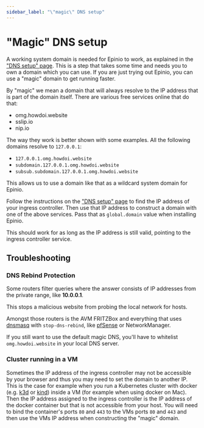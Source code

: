 ```yaml
---
sidebar_label: "\"magic\" DNS setup"
---
```


# "Magic" DNS setup

A working system domain is needed for Epinio to work, as explained in the ["DNS setup" page](./dns_setup.md).
This is a step that takes some time and needs you to own a domain which you can use. If you are just trying out
Epinio, you can use a "magic" domain to get running faster.

By "magic" we mean a domain that will always resolve to the IP address that is part of the domain itself. There are various free
services online that do that:

- omg.howdoi.website
- sslip.io
- nip.io

The way they work is better shown with some examples. All the following domains
resolve to `127.0.0.1`:

- `127.0.0.1.omg.howdoi.website`
- `subdomain.127.0.0.1.omg.howdoi.website`
- `subsub.subdomain.127.0.0.1.omg.howdoi.website`

This allows us to use a domain like that as a wildcard system domain for Epinio.

Follow the instructions on the ["DNS setup" page](dns_setup.md#ingress-controller-ip-address) to find the IP address of your ingress controller.
Then use that IP address to construct a domain with one of the above services.
Pass that as `global.domain` value when installing Epinio.

This should work for as long as the IP address is still valid, pointing to the ingress controller service.

## Troubleshooting

### DNS Rebind Protection

Some routers filter queries where the answer consists of IP addresses from the private range, like **10.0.0.1**.

This stops a malicious website from probing the local network for hosts.

Amongst those routers is the AVM FRITZBox and everything that uses [dnsmasq](https://thekelleys.org.uk/dnsmasq/docs/dnsmasq-man.html) with `stop-dns-rebind`, like [pfSense](https://docs.netgate.com/pfsense/en/latest/services/dns/rebinding.html) or NetworkManager.

If you still want to use the default magic DNS, you'll have to whitelist `omg.howdoi.website` in your local DNS server.

### Cluster running in a VM

Sometimes the IP address of the ingress controller may not be accessible by your browser and thus you may need to set the domain to another IP. This is the case for example when you run a Kubernetes cluster with docker (e.g. [k3d](https://k3d.io/) or [kind](https://github.com/kubernetes-sigs/kind)) inside a VM (for example when using docker on Mac). Then the IP address assigned to the ingress controller is the IP address of the docker container but that is not accessible from your host. You will need to bind the container's ports `80` and `443` to the VMs ports `80` and `443` and then use the VMs IP address when constructing the "magic" domain.
